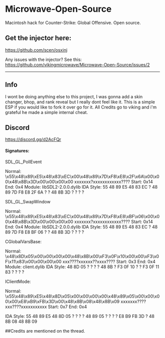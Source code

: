 # Microwave-Open-Source
Macintosh hack for Counter-Strike: Global Offensive. Open source.
## Get the injector here:
https://github.com/scen/osxinj

Any issues with the injector? See this:
https://github.com/vikingmicrowave/Microwave-Open-Source/issues/2
<hr>

## Info 
I wont be doing anything else to this project, I was gonna add a skin changer, bhop, and rank reveal but I really dont feel like it. This is a simple ESP if you would like to fork it over go for it. All Credits go to viking and i'm  grateful he made a simple internal cheat.

## Discord
https://discord.gg/d2AcFQr

#### Signatures:

SDL_GL_PollEvent

Normal: \x55\x48\x89\xE5\x48\x83\xEC\x00\x48\x89\x7D\xF8\xE8\x2F\x6A\x00\x00\x48\x8B\x3D\x00\x00\x00\x00 xxxxxxx?xxxxxxxxxxxx????
Start: 0x14
End: 0x4
Module: libSDL2-2.0.0.dylib
IDA Style: 55 48 89 E5 48 83 EC ? 48 89 7D F8 E8 2F 6A ? ? 48 8B 3D ? ? ? ? 

SDL_GL_SwapWindow

Normal: \x55\x48\x89\xE5\x48\x83\xEC\x00\x48\x89\x7D\xF8\xE8\xBF\x06\x00\x00\x48\x8B\x3D\x00\x00\x00\x00 xxxxxxx?xxxxxxxxxxxx????
Start: 0x14
End: 0x4
Module: libSDL2-2.0.0.dylib
IDA Style: 55 48 89 E5 48 83 EC ? 48 89 7D F8 E8 BF 06 ? ? 48 8B 3D ? ? ? ? 


CGlobalVarsBase:

Normal: \x48\x8D\x05\x00\x00\x00\x00\x48\x8B\x00\xF3\x0F\x10\x00\x00\xF3\x0F\x11\x83\x00\x00\x00\x00   xxx????xxxxxx??xxxx????
Start: 0x3
End: 0x4
Module: client.dylib
IDA Style: 48 8D 05 ? ? ? ? 48 8B ? F3 0F 10 ? ? F3 0F 11 83 ? ? ? ? 

IClientMode:

Normal: \x55\x48\x89\xE5\x48\x8D\x05\x00\x00\x00\x00\x48\x89\x05\x00\x00\x00\x00\xE8\xB9\xFB\x3D\x00\x48\x8B\x08\x48\x8B\x09 xxxxxxx????xxx????xxxxxxxxxxx
Start: 0x7
End: 0x4

IDA Style: 55 48 89 E5 48 8D 05 ? ? ? ? 48 89 05 ? ? ? ? E8 B9 FB 3D ? 48 8B 08 48 8B 09

##Credits are mentioned on the thread.
